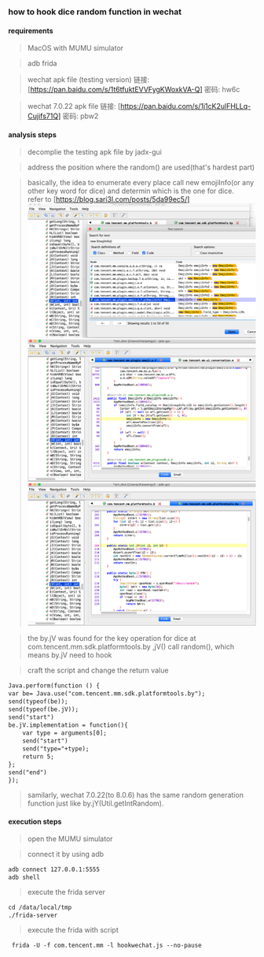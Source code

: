 ### how to hook dice random function in wechat ###

#### requirements  ####
> MacOS with MUMU simulator

> adb frida

> wechat apk file (testing version)
> 链接: [https://pan.baidu.com/s/1t6tfuktEVVFygKWoxkVA-Q] 
> 密码: hw6c

> wechat 7.0.22 apk file
> 链接: [https://pan.baidu.com/s/1j1cK2ulFHLLq-Cujifs71Q] 
> 密码: pbw2

#### analysis steps ####
> decomplie the testing apk file by jadx-gui

> address the position where the random() are used(that's hardest part)

> basically, the idea to enumerate every place call  new emojiInfo(or any other key word for dice) and determin which is the one for dice.  
refer to [https://blog.sari3l.com/posts/5da99ec5/]
![search for the random function1](https://raw.githubusercontent.com/TheodoreDean/KeepEdgeForCoding/master/Units/020_hook_random_wechat/Screen%20Shot%202021-06-03%20at%201.59.59%20PM.png)
![search for the random function2](https://github.com/TheodoreDean/KeepEdgeForCoding/blob/master/Units/020_hook_random_wechat/Screen%20Shot%202021-06-03%20at%202.00.14%20PM.png)
![search for the random function3](https://github.com/TheodoreDean/KeepEdgeForCoding/blob/master/Units/020_hook_random_wechat/Screen%20Shot%202021-06-03%20at%202.00.52%20PM.png)

> the by.jV was found for the key operation for dice
> at com.tencent.mm.sdk.platformtools.by ,jV() call random(), which means by.jV need to hook

> craft the script and change the return value
```
Java.perform(function () {
var be= Java.use("com.tencent.mm.sdk.platformtools.by");
send(typeof(be));
send(typeof(be.jV));
send("start")
be.jV.implementation = function(){
    var type = arguments[0];
    send("start")
    send("type="+type);
    return 5;
};
send("end")
});

``` 
> samilarly, wechat 7.0.22(to 8.0.6) has the same random generation function just like by.jY(Util.getIntRandom).

#### execution steps ####
> open the MUMU simulator 

> connect it by using adb
```
adb connect 127.0.0.1:5555
adb shell
```

> execute the frida server
```
cd /data/local/tmp
./frida-server
```
> execute the frida with script
```
 frida -U -f com.tencent.mm -l hookwechat.js --no-pause

```

